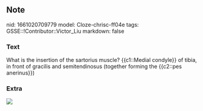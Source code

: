 ## Note
nid: 1661020709779
model: Cloze-chrisc-ff04e
tags: GSSE::!Contributor::Victor_Liu
markdown: false

### Text
What is the insertion of the sartorius muscle? {{c1::Medial
condyle}} of tibia, in front of gracilis and semitendinosus
(together forming the {{c2::pes anerinus}})

### Extra
<img src="paste-c7288fb5fcf43bf40a354067a5ad3a261f68ff80.jpg">
